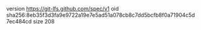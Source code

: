 version https://git-lfs.github.com/spec/v1
oid sha256:8eb35f3d3fa9e9722a19e7e5ad51a078cb8c7dd5bcfb8f0a71904c5d7ec484cd
size 208
